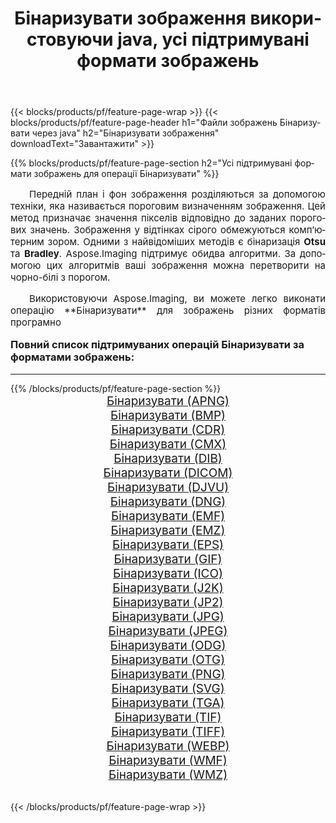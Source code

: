 ﻿---
title: Бінаризувати зображення використовуючи java, усі підтримувані формати зображень 
weight: 3920
url: /uk/java/binarize/ 
lang: uk
langdirlevel: 2
locales: zh-hans,ja,it,ru,de,es,fr,nl,id,lt,pl,pt,vi,tr,ko,zh-hant,ar,hi,th,sv,cs,uk,he
description: Використовуючи Aspose.Imaging, ви можете легко Бінаризувати зображення використовуючи  java
---

{{< blocks/products/pf/feature-page-wrap >}}
{{< blocks/products/pf/feature-page-header h1="Файли зображень Бінаризувати через java" h2="Бінаризувати зображення" downloadText="Завантажити" >}}


{{% blocks/products/pf/feature-page-section  h2="Усі підтримувані формати зображень для операції Бінаризувати" %}}
<p align="justify" style="text-indent:2em;font-size:15px;">
Передній план і фон зображення розділяються за допомогою техніки, яка називається пороговим визначенням зображення. Цей метод призначає значення пікселів відповідно до заданих порогових значень. Зображення у відтінках сірого обмежуються комп’ютерним зором. Одними з найвідоміших методів є бінаризація <b>Otsu</b> та <b>Bradley</b>. Aspose.Imaging підтримує обидва алгоритми. За допомогою цих алгоритмів ваші зображення можна перетворити на чорно-білі з порогом.
</p>
<p align="justify" style="text-indent:2em;font-size:15px;">
Використовуючи Aspose.Imaging, ви можете легко виконати операцiю **Бінаризувати** для  зображень різних форматів програмно
</p>
<h3 style="margin-top:16px;">
Повний список підтримуваних операцій Бінаризувати за форматами зображень:
</h3>
<hr/>
{{% /blocks/products/pf/feature-page-section %}}
<div class="container-fluid productfamilypage bg-gray">
    <div class="convertypes bg-gray agp-content section">
        <div class="container">
		<div class="row other-converters" style="gap: 10px;font-size: 19px;text-align:center;">
		    <div class='col-md-3 other-converter remove-lp remove-rp'><a href="/imaging/uk/java/binarize/apng/" style="padding:15px;">Бінаризувати (APNG)</a></div><div class='col-md-3 other-converter remove-lp remove-rp'><a href="/imaging/uk/java/binarize/bmp/" style="padding:15px;">Бінаризувати (BMP)</a></div><div class='col-md-3 other-converter remove-lp remove-rp'><a href="/imaging/uk/java/binarize/cdr/" style="padding:15px;">Бінаризувати (CDR)</a></div><div class='col-md-3 other-converter remove-lp remove-rp'><a href="/imaging/uk/java/binarize/cmx/" style="padding:15px;">Бінаризувати (CMX)</a></div><div class='col-md-3 other-converter remove-lp remove-rp'><a href="/imaging/uk/java/binarize/dib/" style="padding:15px;">Бінаризувати (DIB)</a></div><div class='col-md-3 other-converter remove-lp remove-rp'><a href="/imaging/uk/java/binarize/dicom/" style="padding:15px;">Бінаризувати (DICOM)</a></div><div class='col-md-3 other-converter remove-lp remove-rp'><a href="/imaging/uk/java/binarize/djvu/" style="padding:15px;">Бінаризувати (DJVU)</a></div><div class='col-md-3 other-converter remove-lp remove-rp'><a href="/imaging/uk/java/binarize/dng/" style="padding:15px;">Бінаризувати (DNG)</a></div><div class='col-md-3 other-converter remove-lp remove-rp'><a href="/imaging/uk/java/binarize/emf/" style="padding:15px;">Бінаризувати (EMF)</a></div><div class='col-md-3 other-converter remove-lp remove-rp'><a href="/imaging/uk/java/binarize/emz/" style="padding:15px;">Бінаризувати (EMZ)</a></div><div class='col-md-3 other-converter remove-lp remove-rp'><a href="/imaging/uk/java/binarize/eps/" style="padding:15px;">Бінаризувати (EPS)</a></div><div class='col-md-3 other-converter remove-lp remove-rp'><a href="/imaging/uk/java/binarize/gif/" style="padding:15px;">Бінаризувати (GIF)</a></div><div class='col-md-3 other-converter remove-lp remove-rp'><a href="/imaging/uk/java/binarize/ico/" style="padding:15px;">Бінаризувати (ICO)</a></div><div class='col-md-3 other-converter remove-lp remove-rp'><a href="/imaging/uk/java/binarize/j2k/" style="padding:15px;">Бінаризувати (J2K)</a></div><div class='col-md-3 other-converter remove-lp remove-rp'><a href="/imaging/uk/java/binarize/jp2/" style="padding:15px;">Бінаризувати (JP2)</a></div><div class='col-md-3 other-converter remove-lp remove-rp'><a href="/imaging/uk/java/binarize/jpg/" style="padding:15px;">Бінаризувати (JPG)</a></div><div class='col-md-3 other-converter remove-lp remove-rp'><a href="/imaging/uk/java/binarize/jpeg/" style="padding:15px;">Бінаризувати (JPEG)</a></div><div class='col-md-3 other-converter remove-lp remove-rp'><a href="/imaging/uk/java/binarize/odg/" style="padding:15px;">Бінаризувати (ODG)</a></div><div class='col-md-3 other-converter remove-lp remove-rp'><a href="/imaging/uk/java/binarize/otg/" style="padding:15px;">Бінаризувати (OTG)</a></div><div class='col-md-3 other-converter remove-lp remove-rp'><a href="/imaging/uk/java/binarize/png/" style="padding:15px;">Бінаризувати (PNG)</a></div><div class='col-md-3 other-converter remove-lp remove-rp'><a href="/imaging/uk/java/binarize/svg/" style="padding:15px;">Бінаризувати (SVG)</a></div><div class='col-md-3 other-converter remove-lp remove-rp'><a href="/imaging/uk/java/binarize/tga/" style="padding:15px;">Бінаризувати (TGA)</a></div><div class='col-md-3 other-converter remove-lp remove-rp'><a href="/imaging/uk/java/binarize/tif/" style="padding:15px;">Бінаризувати (TIF)</a></div><div class='col-md-3 other-converter remove-lp remove-rp'><a href="/imaging/uk/java/binarize/tiff/" style="padding:15px;">Бінаризувати (TIFF)</a></div><div class='col-md-3 other-converter remove-lp remove-rp'><a href="/imaging/uk/java/binarize/webp/" style="padding:15px;">Бінаризувати (WEBP)</a></div><div class='col-md-3 other-converter remove-lp remove-rp'><a href="/imaging/uk/java/binarize/wmf/" style="padding:15px;">Бінаризувати (WMF)</a></div><div class='col-md-3 other-converter remove-lp remove-rp'><a href="/imaging/uk/java/binarize/wmz/" style="padding:15px;">Бінаризувати (WMZ)</a></div>
                </div>
        </div>
    </div>
</div>
<br/>

{{< /blocks/products/pf/feature-page-wrap >}}
